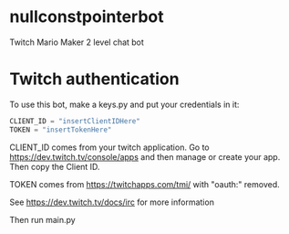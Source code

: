 # nullconstpointerbot
Twitch Mario Maker 2 level chat bot

# Twitch authentication

To use this bot, make a keys.py and put your credentials in it:

```python
CLIENT_ID = "insertClientIDHere"
TOKEN = "insertTokenHere"
```

CLIENT_ID comes from your twitch application. Go to https://dev.twitch.tv/console/apps and then manage or create your app. Then copy the Client ID.

TOKEN comes from https://twitchapps.com/tmi/ with "oauth:" removed.

See https://dev.twitch.tv/docs/irc for more information

Then run main.py
